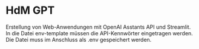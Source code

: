 # HdM GPT

Erstellung von Web-Anwendungen mit OpenAI Asstants API und Streamlit. In die Datei env-template müssen die API-Kennwörter eingetragen werden. Die Datei muss im Anschluss als .env gespeichert werden.
